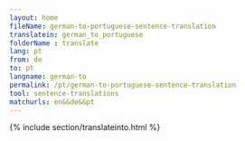 ```yaml
---
layout: home
fileName: german-to-portuguese-sentence-translation
translatein: german_to_portuguese
folderName : translate
lang: pt
from: de
to: pt
langname: german-to
permalink: /pt/german-to-portuguese-sentence-translation
tool: sentence-translations
matchurls: en&&de&&pt
---
```

{% include section/translateinto.html %}
